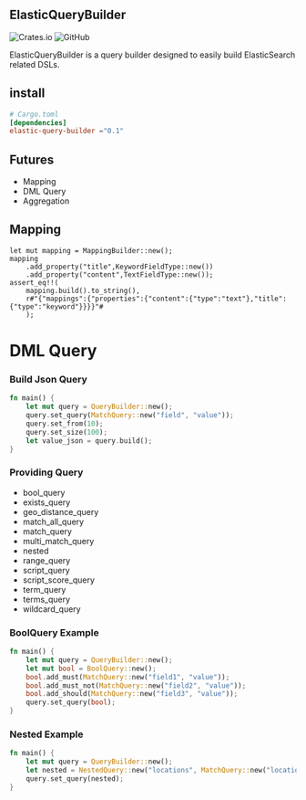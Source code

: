 ## ElasticQueryBuilder
![Crates.io](https://img.shields.io/crates/v/elastic_query_builder?style=flat-square)
![GitHub](https://img.shields.io/github/license/openai-rs/openai-api?style=flat-square)

ElasticQueryBuilder is a query builder designed to easily build ElasticSearch related DSLs.



## install
```toml
# Cargo.toml
[dependencies]
elastic-query-builder ="0.1"
```

## Futures
* Mapping
* DML Query
* Aggregation


## Mapping
```
let mut mapping = MappingBuilder::new();
mapping
    .add_property("title",KeywordFieldType::new())
    .add_property("content",TextFieldType::new());
assert_eq!!(
    mapping.build().to_string(),
    r#"{"mappings":{"properties":{"content":{"type":"text"},"title":{"type":"keyword"}}}}"#
    );

```


# DML Query

### Build Json Query
```rust
fn main() {
    let mut query = QueryBuilder::new();
    query.set_query(MatchQuery::new("field", "value"));
    query.set_from(10);
    query.set_size(100);
    let value_json = query.build();
}
```


### Providing Query
* bool_query
* exists_query
* geo_distance_query
* match_all_query
* match_query
* multi_match_query
* nested
* range_query
* script_query
* script_score_query
* term_query
* terms_query
* wildcard_query



### BoolQuery Example
```rust
fn main() {
    let mut query = QueryBuilder::new();
    let mut bool = BoolQuery::new();
    bool.add_must(MatchQuery::new("field1", "value"));
    bool.add_must_not(MatchQuery::new("field2", "value"));
    bool.add_should(MatchQuery::new("field3", "value"));
    query.set_query(bool);
}
```
### Nested Example
```rust
fn main() {
    let mut query = QueryBuilder::new();
    let nested = NestedQuery::new("locations", MatchQuery::new("locations.country", "JP"));
    query.set_query(nested);
}
```

